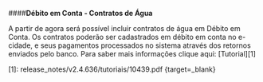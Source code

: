 ####**Débito em Conta - Contratos de Água**

A partir de agora será possível incluir contratos de água em Débito em Conta. Os contratos poderão ser cadastrados em débito em conta no e-cidade, e seus pagamentos processados no sistema através dos retornos enviados pelo banco.
Para saber mais informações clique aqui: [Tutorial][1]

[1]: release_notes/v2.4.636/tutoriais/10439.pdf {target=_blank}
